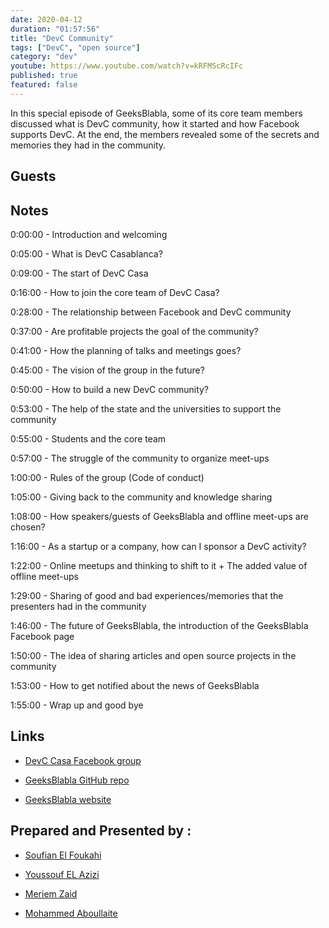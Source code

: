 ```yaml
---
date: 2020-04-12
duration: "01:57:56"
title: "DevC Community"
tags: ["DevC", "open source"]
category: "dev"
youtube: https://www.youtube.com/watch?v=kRFMScRcIFc
published: true
featured: false
---
```


In this special episode of GeeksBlabla, some of its core team members discussed what is DevC community, how it started and how Facebook supports DevC. At the end, the members revealed some of the secrets and memories they had in the community.

## Guests

## Notes

0:00:00 - Introduction and welcoming

0:05:00 - What is DevC Casablanca?

0:09:00 - The start of DevC Casa

0:16:00 - How to join the core team of DevC Casa?

0:28:00 - The relationship between Facebook and DevC community

0:37:00 - Are profitable projects the goal of the community?

0:41:00 - How the planning of talks and meetings goes?

0:45:00 - The vision of the group in the future?

0:50:00 - How to build a new DevC community?

0:53:00 - The help of the state and the universities to support the community

0:55:00 - Students and the core team

0:57:00 - The struggle of the community to organize meet-ups

1:00:00 - Rules of the group (Code of conduct)

1:05:00 - Giving back to the community and knowledge sharing

1:08:00 - How speakers/guests of GeeksBlabla and offline meet-ups are chosen?

1:16:00 - As a startup or a company, how can I sponsor a DevC activity?

1:22:00 - Online meetups and thinking to shift to it + The added value of offline meet-ups

1:29:00 - Sharing of good and bad experiences/memories that the presenters had in the community

1:46:00 - The future of GeeksBlabla, the introduction of the GeeksBlabla Facebook page

1:50:00 - The idea of sharing articles and open source projects in the community

1:53:00 - How to get notified about the news of GeeksBlabla

1:55:00 - Wrap up and good bye

## Links

- [DevC Casa Facebook group](https://web.facebook.com/groups/DevC.Casablanca)

- [GeeksBlabla GitHub repo](https://github.com/DevC-Casa/geeksblabla.com)

- [GeeksBlabla website](https://geeksblabla.io/)

## Prepared and Presented by :

- [Soufian El Foukahi](https://twitter.com/soufyanAI)

- [Youssouf EL Azizi](https://elazizi.com)

- [Meriem Zaid](https://twitter.com/_iMeriem)

- [Mohammed Aboullaite](https://twitter.com/laytoun)
